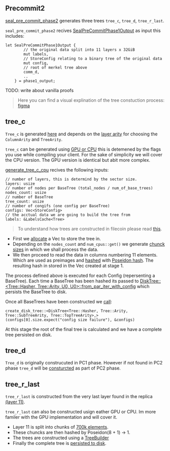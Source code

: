 ## Precommit2

[seal_pre_commit_phase2](https://github.com/filecoin-project/rust-fil-proofs/blob/bdb7c4261e770e70dc2c93cef9f73109f06354b6/filecoin-proofs/src/api/seal.rs#L214) generates three trees `tree_c`, `tree_d`, `tree_r_last`. 


`seal_pre_commit_phase2` recives [SealPreCommitPhase1Output](https://github.com/filecoin-project/rust-fil-proofs/blob/415f9d2ea7967a0ca20f49361cc045469b454921/filecoin-proofs/src/types/mod.rs#L81) as input this includes:
```
let SealPreCommitPhase1Output {
        // the original data split into 11 layers x 32GiB
        mut labels,
        // StoreConfig relating to a binary tree of the original data
        mut config,
        // root of merkel tree above
        comm_d,
        ..
    } = phase1_output;
```

TODO: write about vanilla proofs


> Here you can find a visual explination of the tree constuction process: [figma](https://www.figma.com/file/VsodxV0DxhCevtmJIPoe57/Filecoin-tree-details?node-id=0-1&t=kA1ATuksTEKT4cwr-0)

## tree_c

`Tree_c` is generated [here](https://github.com/filecoin-project/rust-fil-proofs/blob/128f7209ec583e023f04630102ef1dd17fbe2370/storage-proofs-porep/src/stacked/vanilla/proof.rs#L1353) and depends on the [layer arity](https://github.com/filecoin-project/rust-fil-proofs/blob/1680ad08f607512e0c2f9d13c330d07f2b2ca081/filecoin-proofs/src/constants.rs#L108) for choosing the `ColumnArity` and `TreeArity`.

`tree_c` can be generated using [GPU or CPU](https://github.com/filecoin-project/rust-fil-proofs/blob/128f7209ec583e023f04630102ef1dd17fbe2370/storage-proofs-porep/src/stacked/vanilla/proof.rs#L455) this is detemened by the flags you use while compiling your client. For the sake of simplicity we will cover the CPU version. The GPU version is identical but abit more complex.

[generate_tree_c_cpu](https://github.com/filecoin-project/rust-fil-proofs/blob/128f7209ec583e023f04630102ef1dd17fbe2370/storage-proofs-porep/src/stacked/vanilla/proof.rs#L768) recives the following inputs:

```
// number of layers, this is determind by the sector size.
layers: usize
// number of nodes per BaseTree (total_nodes / num_of_base_trees)
nodes_count: usize
// number of BaseTree
tree_count: usize
// number of congifs (one config per BaseTree)
configs: Vec<StoreConfig>
// the acctual data we are going to build the tree from
labels: &LabelsCache<Tree>
```

> To understand how trees are constructed in filecoin please read [this](https://github.com/ingonyama-zk/filecoin-overview/blob/main/SealingProcesses/Abitontrees.md).

- First we [allocate](https://github.com/filecoin-project/rust-fil-proofs/blob/128f7209ec583e023f04630102ef1dd17fbe2370/storage-proofs-porep/src/stacked/vanilla/proof.rs#L785) a Vec to store the tree in.
- Depending on the `nodes_count` and `num_cpus::get()` we generate [chunck sizes](https://github.com/filecoin-project/rust-fil-proofs/blob/128f7209ec583e023f04630102ef1dd17fbe2370/storage-proofs-porep/src/stacked/vanilla/proof.rs#L795) in which we shall process the data.
- We then proceed to read the data in columns numbering 11 elements. Which are used as preimages and [hashed](https://github.com/filecoin-project/rust-fil-proofs/blob/128f7209ec583e023f04630102ef1dd17fbe2370/storage-proofs-porep/src/stacked/vanilla/proof.rs#L813) with [Poseidon hash](https://github.com/filecoin-project/rust-fil-proofs/blob/bd2e158e18dcb3e2a3e96591d98deff6c25651ac/storage-proofs-porep/src/stacked/vanilla/hash.rs#L12). The resulting hash in stored in the Vec created at stage 1.


The process defined above is executed for each Config (repersenting a BaseTree). Each time a BaseTree has been hashed its passed to [DiskTree::<Tree::Hasher, Tree::Arity, U0, U0>::from_par_iter_with_config](https://github.com/filecoin-project/rust-fil-proofs/blob/128f7209ec583e023f04630102ef1dd17fbe2370/storage-proofs-porep/src/stacked/vanilla/proof.rs#L819) which persists the BaseTree to disk.

Once all BaseTrees have been constructed we [call](https://github.com/filecoin-project/rust-fil-proofs/blob/128f7209ec583e023f04630102ef1dd17fbe2370/storage-proofs-porep/src/stacked/vanilla/proof.rs#L830):
```
create_disk_tree::<DiskTree<Tree::Hasher, Tree::Arity, Tree::SubTreeArity, Tree::TopTreeArity>,>(configs[0].size.expect("config size failure"), &configs)
```

At this stage the root of the final tree is calculated and we have a complete tree persisted on disk.


## tree_d
`Tree_d` is originally construcuted in PC1 phase. However if not found in PC2 phase `tree_d` will be [consturcted](https://github.com/filecoin-project/rust-fil-proofs/blob/128f7209ec583e023f04630102ef1dd17fbe2370/storage-proofs-porep/src/stacked/vanilla/proof.rs#L1389) as part of PC2 phase.


## tree_r_last

`tree_r_last` is constructed from the very last layer found in the replica [(layer 11)](https://github.com/filecoin-project/rust-fil-proofs/blob/128f7209ec583e023f04630102ef1dd17fbe2370/storage-proofs-porep/src/stacked/vanilla/proof.rs#L1424).

`tree_r_last` can also be constructed usign eather GPU or CPU. Im more familer with the GPU implementation and will cover it.

- Layer 11 is split into chunks of [700k elements](https://github.com/filecoin-project/rust-fil-proofs/blob/64c03eb9bf6ceed1a788e51ae9669e58cba2d977/storage-proofs-core/src/settings.rs#L44).
- These chuncks are then hashed by Poseidon(8 + 1) -> 1.
- The trees are constructed using a [TreeBuilder](https://github.com/filecoin-project/rust-fil-proofs/blob/128f7209ec583e023f04630102ef1dd17fbe2370/storage-proofs-porep/src/stacked/vanilla/proof.rs#L1086)
- Finally the complete tree is [persisted to disk](https://github.com/filecoin-project/rust-fil-proofs/blob/128f7209ec583e023f04630102ef1dd17fbe2370/storage-proofs-porep/src/stacked/vanilla/proof.rs#L1123).
